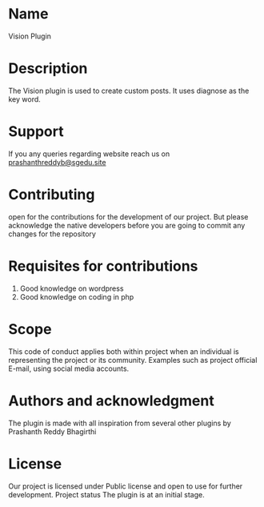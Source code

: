 # Name
Vision Plugin

# Description
The Vision plugin is used to create custom posts. It uses diagnose as the key word.  

# Support
If you any queries regarding website reach us on prashanthreddyb@sgedu.site

# Contributing
open for the contributions for the development of our project. But please acknowledge the native developers before you are going to commit any changes for the repository

# Requisites for contributions
1. Good knowledge on wordpress
2. Good knowledge on coding in php

# Scope
This code of conduct applies both within project when an individual is representing the project or its community. Examples such as project official E-mail, using social media accounts.

# Authors and acknowledgment
The plugin is made with all inspiration from several other plugins by Prashanth Reddy Bhagirthi
# License
Our project is licensed under Public license and open to use for further development.
Project status
The plugin is at an initial stage.
